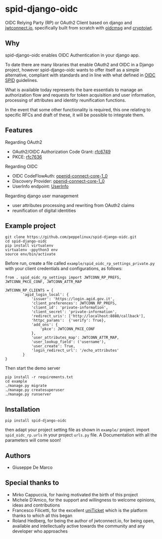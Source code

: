 # spid-django-oidc
OIDC Relying Party (RP) or OAuth2 Client based on django and [jwtconnect.io](https://jwtconnect.io/),
specifically built from scratch with [oidcmsg](https://oidcmsg.readthedocs.io/en/latest/)
and [cryptojwt](https://cryptojwt.readthedocs.io/en/latest/).

## Why

spid-django-oidc enables OIDC Authentication in your django app.

To date there are many libraries that enable OAuth2 and OIDC in a Django project,
however spid-django-oidc wants to offer itself as a simple alternative, compliant with
standards and in line with what defined in [OIDC SPID](https://docs.italia.it/AgID/documenti-in-consultazione/lg-openidconnect-spid-docs/it/bozza/index.html)
guidelines.

What is available today represents the bare essentials to manage an authorization flow and requests
for token acquisition and user information, processing of attributes and identity reunification functions.

In the event that some other functionality is required, this one relating to specific RFCs and draft of these, it will be possible to integrate them.

## Features

Regarding OAuth2

 - OAuth2/OIDC Authorization Code Grant: [rfc6749](https://tools.ietf.org/html/rfc6749#section-4.1)
 - PKCE: [rfc7636](https://tools.ietf.org/html/rfc7636)

Regarding OIDC

 - OIDC CodeFlowAuth: [openid-connect-core-1_0](https://openid.net/specs/openid-connect-core-1_0.html#CodeFlowAuth)
 - Discovery Provider: [openid-connect-core-1_0](https://openid.net/specs/openid-connect-core-1_0.html#SelfIssuedDiscovery)
 - UserInfo endpoint: [UserInfo](https://openid.net/specs/openid-connect-core-1_0.html#UserInfo)

Regarding django user management

 - user attributes processing and rewriting from OAuth2 claims
 - reunification of digital identities


## Example project

````
git clone https://github.com/peppelinux/spid-django-oidc.git
cd spid-django-oidc
pip install virtualenv
virtualenv -ppython3 env
source env/bin/activate
````

Before run, create a file called `example/spid_oidc_rp_settings_private.py` with your client credentials and configurations, as follows:

````
from . spid_oidc_rp_settings import JWTCONN_RP_PREFS, JWTCONN_PKCE_CONF, JWTCONN_ATTR_MAP

JWTCONN_RP_CLIENTS = {
        'agid_login_local': {
            'issuer': 'https://login.agid.gov.it',
            'client_preferences': JWTCONN_RP_PREFS,
            'client_id': 'private-information',
            'client_secret': 'private-information',
            'redirect_uris': ['http://localhost:8888/callback'],
            'httpc_params':  {'verify': True},
            'add_ons': {
                'pkce': JWTCONN_PKCE_CONF
            },
            'user_attributes_map': JWTCONN_ATTR_MAP,
            'user_lookup_field': ('username'),
            'user_create': True,
            'login_redirect_url': '/echo_attributes'
        }
}
````

Then start the demo server
````
pip install -r requirements.txt
cd example
./manage.py migrate
./manage.py createsuperuser
./manage.py runserver
````

## Installation


````
pip install spid-django-oidc
````

then adapt your project setting file as shown in `example/` project.
import `spid_oidc_rp.urls` in your project `urls.py` file.
A Documentation with all the parameters will come soon!


## Authors

 - Giuseppe De Marco


## Special thanks to

 - Mirko Cappuccia, for having motivated the birth of this project
 - Michele D'Amico, for the support and willingness to welcome opinions, ideas and contributions
 - Francesco Filicetti, for the excellent [uniTicket](https://github.com/UniversitaDellaCalabria/uniTicket) which is the platform thanks to which all this began
 - Roland Hedberg, for being the author of jwtconnect.io, for being open, available and intellectually active towards the community and any developer who approaches
